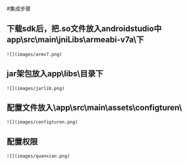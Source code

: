 
#集成步骤

## 下载sdk后，把.so文件放入androidstudio中app\src\main\jniLibs\armeabi-v7a\下
	![](images/armv7.png)
## jar架包放入app\libs\目录下
	![](images/jarlib.png)
## 配置文件放入\app\src\main\assets\configturen\
	![](images/configturen.png)
## 配置权限
	![](images/quanxian.png)
	
